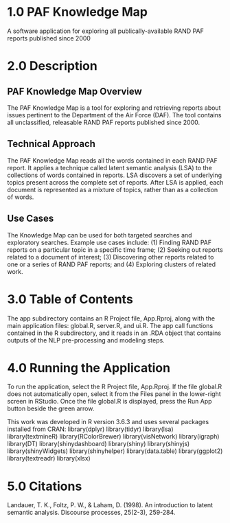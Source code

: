 # 1.0 PAF Knowledge Map
A software application for exploring all publically-available RAND PAF reports published since 2000

# 2.0 Description
## PAF Knowledge Map Overview
The PAF Knowledge Map is a tool for exploring and retrieving reports about issues pertinent to the Department of the Air Force (DAF). The tool contains all unclassified, releasable RAND PAF reports published since 2000.

## Technical Approach
The PAF Knowledge Map reads all the words contained in each RAND PAF report. It applies a technique called latent semantic analysis (LSA) to the collections of words contained in reports. LSA discovers a set of underlying topics present across the complete set of reports. After LSA is applied, each document is represented as a mixture of topics, rather than as a collection of words.

## Use Cases
The Knowledge Map can be used for both targeted searches and exploratory searches. Example use cases include: (1) Finding RAND PAF reports on a particular topic in a specific time frame; (2) Seeking out reports related to a document of interest; (3) Discovering other reports related to one or a series of RAND PAF reports; and (4) Exploring clusters of related work.

# 3.0 Table of Contents
The app subdirectory contains an R Project file, App.Rproj, along with the main application files: global.R, server.R, and ui.R. The app call functions contained in the R subdirectory, and it reads in an .RDA object that contains outputs of the NLP pre-processing and modeling steps.

# 4.0 Running the Application
To run the application, select the R Project file, App.Rproj. If the file global.R does not automatically open, select it from the Files panel in the lower-right screen in RStudio. Once the file global.R is displayed, press the Run App button beside the green arrow.

This work was developed in R version 3.6.3 and uses several packages installed from CRAN:
library(dplyr)
library(tidyr)
library(lsa)
library(textmineR)
library(RColorBrewer)
library(visNetwork)
library(igraph)
library(DT)
library(shinydashboard)
library(shiny)
library(shinyjs)
library(shinyWidgets)
library(shinyhelper)
library(data.table)
library(ggplot2)
library(textreadr)
library(xlsx)

# 5.0 Citations
Landauer, T. K., Foltz, P. W., & Laham, D. (1998). An introduction to latent semantic analysis. Discourse processes, 25(2-3), 259-284.
